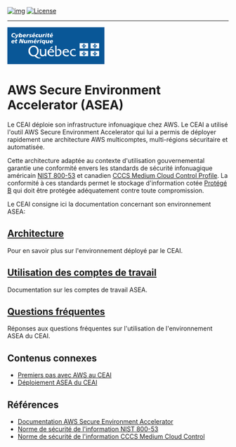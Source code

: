 <!-- ENTETE -->
[![img](https://img.shields.io/badge/Lifecycle-Experimental-339999)](https://www.quebec.ca/gouv/politiques-orientations/vitrine-numeriqc/accompagnement-des-organismes-publics/demarche-conception-services-numeriques)
[![License](https://img.shields.io/badge/Licence-LiLiQ--P-blue)](https://github.com/CQEN-QDCE/.github/blob/main/LICENCE.md)

---

<div>
    <img src="https://github.com/CQEN-QDCE/.github/blob/main/images/mcn.png" />
</div>
<!-- FIN ENTETE -->

# AWS Secure Environment Accelerator (ASEA)

Le CEAI déploie son infrastructure infonuagique chez AWS. Le CEAI a utilisé l'outil AWS Secure Environment Accelerator qui lui a permis de déployer rapidement une architecture AWS multicomptes, multi-régions sécuritaire et automatisée. 

Cette architecture adaptée au contexte d'utilisation gouvernemental garantie une conformité envers les standards de sécurité infonuagique américain [NIST 800-53](https://csrc.nist.gov/publications/detail/sp/800-53/rev-5/final) et canadien [CCCS Medium Cloud Control Profile](https://www.canada.ca/fr/gouvernement/systeme/gouvernement-numerique/innovations-gouvernementales-numeriques/services-informatique-nuage/profil-controle-securite-services-ti-fondes-information-nuage.html). La conformité à ces standards permet le stockage d'information cotée [Protégé B](https://www.tpsgc-pwgsc.gc.ca/esc-src/protection-safeguarding/niveaux-levels-fra.html) qui doit être protégée adéquatement contre toute compromission.

Le CEAI consigne ici la documentation concernant son environnement ASEA:

## [Architecture](./architecture.md)
Pour en savoir plus sur l'environnement déployé par le CEAI.

## [Utilisation des comptes de travail](./compte_travail.md)
Documentation sur les comptes de travail ASEA.

## [Questions fréquentes](./faq.md)
Réponses aux questions fréquentes sur l'utilisation de l'environnement ASEA du CEAI.

## Contenus connexes

* [Premiers pas avec AWS au CEAI](../Guides/AWS/README.md)
* [Déploiement ASEA du CEAI](https://github.com/CQEN-QDCE/ceai-cqen-deployments/tree/main/ASEA)

## Références

* [Documentation  AWS Secure Environment Accelerator](https://aws-samples.github.io/aws-secure-environment-accelerator/)
* [Norme de sécurité de l'information NIST 800-53](https://csrc.nist.gov/publications/detail/sp/800-53/rev-5/final)
* [Norme de sécurité de l'information CCCS Medium Cloud Control](https://www.canada.ca/fr/gouvernement/systeme/gouvernement-numerique/innovations-gouvernementales-numeriques/services-informatique-nuage/profil-controle-securite-services-ti-fondes-information-nuage.html)